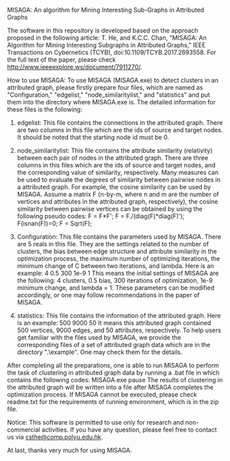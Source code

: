 MISAGA: An algorithm for Mining Interesting Sub-Graphs in Attributed Graphs

The software in this repository is developed based on the approach proposed in the following article: T. He, and K.C.C. Chan, "MISAGA: An Algorithm for Mining Interesting Subgraphs in Attributed Graphs," IEEE Transactions on Cybernetics (TCYB), doi:10.1109/TCYB.2017.2693558. For the full text of the paper, please check http://www.ieeeexplore.ws/document/7911270/.


How to use MISAGA:
To use MISAGA (MISAGA.exe) to detect clusters in an attributed graph, please firstly prepare four files, which are named as "Configuration," "edgelist," "node_similaritylist," and "statistics" and put them into the directory where MISAGA.exe is. The detailed information for these files is the following:

1.	edgelist: This file contains the connections in the attributed graph. There are two columns in this file which are the ids of source and target nodes. It should be noted that the starting node id must be 0.

2.	node_similaritylist: This file contains the attribute similarity (relativity) between each pair of nodes in the attributed graph. There are three columns in this files which are the ids of source and target nodes, and the corresponding value of similarity, respectively. Many measures can be used to evaluate the degrees of similarity between pairwise nodes in a attributed graph. For example, the cosine similarity can be used by MISAGA. Assume a matrix F (n-by-m, where n and m are the number of vertices and attributes in the attributed graph, respectively), the cosine similarity between pairwise vertices can be obtained by using the following pseudo codes:
F = F*F';
F = F./(diag(F)*diag(F)');
F(isnan(F))=0;
F = Sqrt(F);

3.	Configuration: This file contains the parameters used by MISAGA. There are 5 reals in this file. They are the settings related to the number of clusters, the bias between edge structure and attribute similarity in the optimization process, the maximum number of optimizing iterations, the minimum change of C between two iterations, and lambda. Here is an example:
4
0.5
300
1e-9
1
This means the initial settings of MISAGA are the following: 4 clusters, 0.5 bias, 300 iterations of optimization, 1e-9 minimum change, and lambda = 1. These parameters can be modified accordingly, or one may follow recommendations in the paper of MISAGA.

4.	statistics: This file contains the information of the attributed graph. Here is an example:
500
9000
50
It means this attributed graph contained 500 vertices, 9000 edges, and 50 attributes, respectively.
To help users get familiar with the files used by MISAGA, we provide the corresponding files of a set of attributed graph data which are in the directory ".\example". One may check them for the details.

After completing all the preparations, one is able to run MISAGA to perform the task of clustering in attributed graph data by running a .bat file in which contains the following codes:
MISAGA.exe
pause
The results of clustering in the attributed graph will be written into a file after MISAGA completes the optimization process. If MISAGA cannot be executed, please check readme.txt for the requirements of running environment, which is in the zip file.


Notice: This software is permitted to use only for research and non-commercial activities. If you have any question, please feel free to contact us via csthe@comp.polyu.edu.hk.

At last, thanks very much for using MISAGA.
